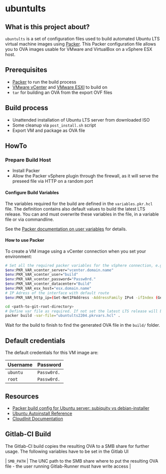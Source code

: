 # ubuntults

## What is this project about?

`ubuntults` is a set of configuration files used to build automated Ubuntu LTS virtual machine images using [Packer](https://www.packer.io/). 
This Packer configuration file allows you to OVA images usable for VMware and VirtualBox on a vSphere ESX host.

## Prerequisites

* [Packer](https://www.packer.io/downloads) to run the build process
* [VMware vCenter](https://www.vmware.com/products/vcenter-server.html) and [VMware ESXI](https://www.vmware.com/products/esxi-and-esx.html) to build on
* `tar` for building an OVA from the export OVF files

## Build process

- Unattended installation of Ubuntu LTS server from downloaded ISO
- Some cleanup via `post_install.sh` script
- Export VM and package as OVA file

## HowTo

### Prepare Build Host

- Install Packer
- Allow the Packer vSphere plugin through the firewall, as it will serve the preseed file via HTTP on a random port

#### Configure Build Variables

The variables required for the build are defined in the `variables.pkr.hcl` file.
The definition contains also default values to build the latest LTS release.
You can and must overwrite these variables in the file, in a variable file or via commandline.

See the [Packer documentation on user variables](https://www.packer.io/docs/templates/user-variables.html) for details.

#### How to use Packer

To create a VM image using a vCenter connection when you set your environment:

```sh
# Set all the required packer variables for the vSphere connection, e.g. for Windows:
$env:PKR_VAR_vcenter_server="vcenter.domain.name"
$env:PKR_VAR_vcenter_user="build"
$env:PKR_VAR_vcenter_password="Passw0rd."
$env:PKR_VAR_vcenter_datacenter="Build"
$env:PKR_VAR_esx_host="esx.domain.name"
# IP Adress of the interface with default route
$env:PKR_VAR_http_ip=(Get-NetIPAddress -AddressFamily IPv4 -ifIndex (Get-NetRoute -DestinationPrefix 0.0.0.0/0).ifIndex).IPAddress 

cd <path-to-git-root-directory>
# Define var file as required. If not set the latest LTS release will be build
packer build -var-file="ubuntults2204.pkrvars.hcl" .
```

Wait for the build to finish to find the generated OVA file in the `build/` folder.

## Default credentials

The default credentials for this VM image are:

| Username | Password    |
| -------- | ----------- |
| `ubuntu` | `Passw0rd.` |
| `root`   | `Passw0rd.` |

## Resources

- [Packer build config for Ubuntu server: subiquity vs debian-installer](https://imagineer.in/blog/packer-build-for-ubuntu-20-04/)
- [Ubuntu Autoinstall Reference](https://ubuntu.com/server/docs/install/autoinstall-reference)
- [CloudInit Documentation](https://cloudinit.readthedocs.io/en/latest/topics/datasources/nocloud.html)

## Gitlab-CI Build

The Gitlab-CI build copies the resulting OVA to a SMB share for further usage. The following variables have to be set in the Gitlab UI

| `SMB_PATH` | The UNC path to the SMB share where to put the resulting OVA file - the user running Gitlab-Runner must have write access |
